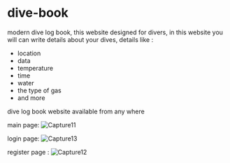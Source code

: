 # dive-book

modern dive log book, this website designed for divers, 
in this website you will can write details about your dives, details like : 
* location
* data
* temperature
* time
* water
* the type of gas 
* and more

dive log book website available from any where

main page: 
![Capture11](https://user-images.githubusercontent.com/45131527/197389769-6a1b3077-72d3-4b99-9d1b-b88c78a01d29.PNG)


login page:
![Capture13](https://user-images.githubusercontent.com/45131527/197389748-6fb8c1d6-c1b1-4839-a619-d272745b827c.PNG)


register page :
![Capture12](https://user-images.githubusercontent.com/45131527/197389754-52ddf41b-49f1-4016-a0c6-3ddf9e26eb36.PNG)



